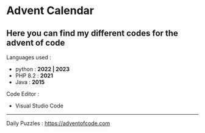 # Advent Calendar

Here you can find my different codes for the advent of code
---
Languages used :
- python : **2022 | 2023**
- PHP 8.2 : **2021**
- Java : **2015**

Code Editor :
- Visual Studio Code
---
Daily Puzzles : https://adventofcode.com
